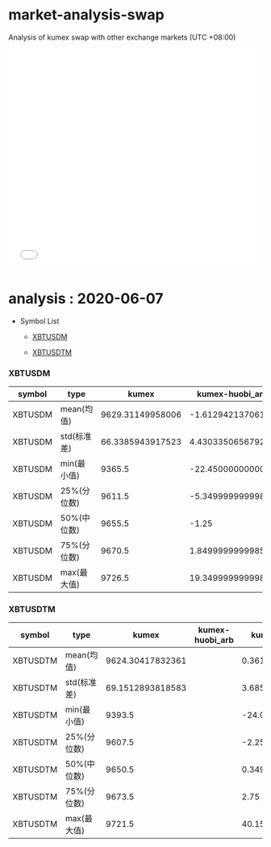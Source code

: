 # market-analysis-swap
Analysis of kumex swap with other exchange markets (UTC +08:00)

<iframe width="100%" height="440" src="./data.html" frameborder="no" border="0" scrolling="no"></iframe>

# analysis : 2020-06-07
* Symbol List

  * [XBTUSDM](#xbtusdm)

  * [XBTUSDTM](#xbtusdtm)


### XBTUSDM

symbol|type|kumex|kumex-huobi_arb|kumex-okex_arb
---|---|---|---|---
XBTUSDM | mean(均值) | 9629.31149958006 | -1.61294213706147 | -0.909724854639821
XBTUSDM | std(标准差) | 66.3385943917523 | 4.4303350656792 | 5.58590708384736
XBTUSDM | min(最小值) | 9365.5 | -22.4500000000007 | -15.5499999999993
XBTUSDM | 25%(分位数) | 9611.5 | -5.34999999999854 | -5.84999999999854
XBTUSDM | 50%(中位数) | 9655.5 | -1.25 | -0.150000000001455
XBTUSDM | 75%(分位数) | 9670.5 | 1.84999999999854 | 3.45000000000073
XBTUSDM | max(最大值) | 9726.5 | 19.3499999999985 | 56.7000000000007


### XBTUSDTM

symbol|type|kumex|kumex-huobi_arb|kumex-okex_arb
---|---|---|---|---
XBTUSDTM | mean(均值) | 9624.30417832361 |  | 0.36135050664883
XBTUSDTM | std(标准差) | 69.1512893818583 |  | 3.68590579350919
XBTUSDTM | min(最小值) | 9393.5 |  | -24.0499999999993
XBTUSDTM | 25%(分位数) | 9607.5 |  | -2.25
XBTUSDTM | 50%(中位数) | 9650.5 |  | 0.349999999998545
XBTUSDTM | 75%(分位数) | 9673.5 |  | 2.75
XBTUSDTM | max(最大值) | 9721.5 |  | 40.1500000000015

